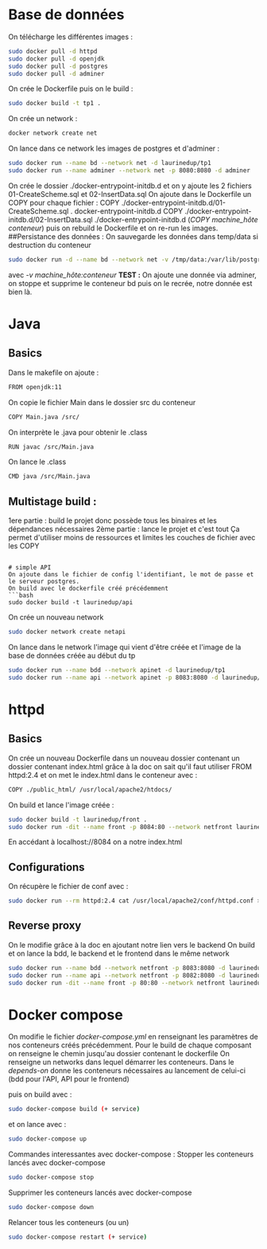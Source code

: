 # Base de données
On télécharge les différentes images :
```bash
sudo docker pull -d httpd
sudo docker pull -d openjdk
sudo docker pull -d postgres
sudo docker pull -d adminer
```
On crée le Dockerfile puis on le build :
```bash
sudo docker build -t tp1 .
```
On crée un network :
```bash
docker network create net
```
On lance dans ce network les images de postgres et d'adminer :
```bash
sudo docker run --name bd --network net -d laurinedup/tp1
sudo docker run --name adminer --network net -p 8080:8080 -d adminer
```
On crée le dossier ./docker-entrypoint-initdb.d et on y ajoute les 2 fichiers 01-CreateScheme.sql et 02-InsertData.sql
On ajoute dans le Dockerfile un COPY pour chaque fichier :
COPY ./docker-entrypoint-initdb.d/01-CreateScheme.sql . docker-entrypoint-initdb.d
COPY ./docker-entrypoint-initdb.d/02-InsertData.sql ./docker-entrypoint-initdb.d
(*COPY machine_hôte conteneur*)
puis on rebuild le Dockerfile et on re-run les images.
##Persistance des données :
On sauvegarde les données dans temp/data si destruction du conteneur
```bash
sudo docker run -d --name bd --network net -v /tmp/data:/var/lib/postgresql/data laurinedup/tp1
```
avec *-v machine_hôte:conteneur*
**TEST :**
On ajoute une donnée via adminer, on stoppe et supprime le conteneur bd puis on le recrée, notre donnée est bien là.

# Java
## Basics
Dans le makefile on ajoute :
```bash
FROM openjdk:11
```
On copie le fichier Main dans le dossier src du conteneur
```bash
COPY Main.java /src/
```
On interprète le .java pour obtenir le .class
```bash
RUN javac /src/Main.java
```
On lance le .class
```bash
CMD java /src/Main.java
```

## Multistage build : 
1ere partie : build le projet donc possède tous les binaires et les dépendances nécessaires
2ème partie : lance le projet et c'est tout
Ça permet d'utiliser moins de ressources et limites les couches de fichier avec les COPY
```

# simple API
On ajoute dans le fichier de config l'identifiant, le mot de passe et le serveur postgres.
On build avec le dockerfile créé précédemment
```bash
sudo docker build -t laurinedup/api
```
On crée un nouveau network
```bash
sudo docker network create netapi
```
On lance dans le network l'image qui vient d'être créée et l'image de la base de données créée au début du tp
```bash
sudo docker run --name bdd --network apinet -d laurinedup/tp1
sudo docker run --name api --network apinet -p 8083:8080 -d laurinedup/api
```

# httpd
## Basics
On crée un nouveau Dockerfile dans un nouveau dossier contenant un dossier contenant index.html grâce à la doc on sait qu'il faut utiliser FROM httpd:2.4 et on met le index.html dans le conteneur avec :
```bash
COPY ./public_html/ /usr/local/apache2/htdocs/
```
On build et lance l'image créée :
```bash
sudo docker build -t laurinedup/front .
sudo docker run -dit --name front -p 8084:80 --network netfront laurinedup/front
```
En accédant à localhost://8084 on a notre index.html

## Configurations
On récupère le fichier de conf avec :
```bash
sudo docker run --rm httpd:2.4 cat /usr/local/apache2/conf/httpd.conf > my-httpd.conf
```

## Reverse proxy
On le modifie grâce à la doc en ajoutant notre lien vers le backend
On build et on lance la bdd, le backend et le frontend dans le même network
```bash
sudo docker run --name bdd --network netfront -p 8083:8080 -d laurinedup/tp1
sudo docker run --name api --network netfront -p 8082:8080 -d laurinedup/api
sudo docker run -dit --name front -p 80:80 --network netfront laurinedup/front
```

# Docker compose
On modifie le fichier *docker-compose.yml* en renseignant les paramètres de nos conteneurs créés précédemment.
Pour le build de chaque composant on renseigne le chemin jusqu'au dossier contenant le dockerfile
On renseigne un networks dans lequel démarrer les conteneurs.
Dans le *depends-on* donne les conteneurs nécessaires au lancement de celui-ci (bdd pour l'API, API pour le frontend)

puis on build avec :
```bash
sudo docker-compose build (+ service)
```
et on lance avec :
```bash
sudo docker-compose up
```
Commandes interessantes avec docker-compose :
Stopper les conteneurs lancés avec docker-compose
```bash
sudo docker-compose stop
```
Supprimer les conteneurs lancés avec docker-compose
```bash
sudo docker-compose down
```
Relancer tous les conteneurs (ou un)
```bash
sudo docker-compose restart (+ service)
```



